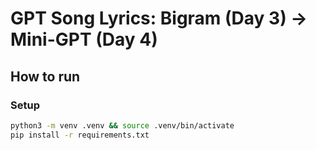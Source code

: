 # GPT Song Lyrics: Bigram (Day 3) → Mini-GPT (Day 4)

## How to run
### Setup
```bash
python3 -m venv .venv && source .venv/bin/activate
pip install -r requirements.txt
